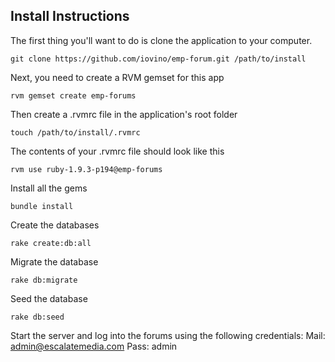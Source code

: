 ## Install Instructions

The first thing you'll want to do is clone the application to your computer. 

    git clone https://github.com/iovino/emp-forum.git /path/to/install

Next, you need to create a RVM gemset for this app

    rvm gemset create emp-forums

Then create a .rvmrc file in the application's root folder

    touch /path/to/install/.rvmrc

The contents of your .rvmrc file should look like this

    rvm use ruby-1.9.3-p194@emp-forums

Install all the gems

    bundle install
    
Create the databases
    
    rake create:db:all

Migrate the database

    rake db:migrate

Seed the database

    rake db:seed

Start the server and log into the forums using the following credentials:
Mail: admin@escalatemedia.com 
Pass: admin 
